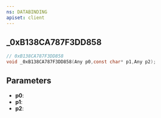```yaml
---
ns: DATABINDING
apiset: client
---
```

## _0xB138CA787F3DD858

```c
// 0xB138CA787F3DD858
void _0xB138CA787F3DD858(Any p0,const char* p1,Any p2);
```


## Parameters
* **p0**:
* **p1**:
* **p2**:



